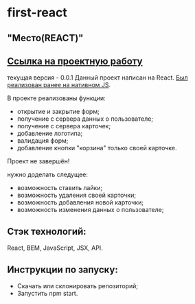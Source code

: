 # **first-react**

## "Место(REACT)"

## [Ссылка на проектную работу](https://Nastena-na.github.io/First-React/)

текущая версия - 0.0.1
Данный проект написан на React. [Был реализован ранее на нативном JS](https://github.com/Nastena-na/Sprint11).

В проекте реализованы функции:

- открытие и закрытие форм;
- получение с сервера данных о пользователе;
- получение с сервера карточек;
- добавление логотипа;
- валидация форм;
- добавление кнопки "корзина" только своей карточке.

Проект не завершён!

нужно доделать следущее:

- возможность ставить лайки;
- возможность удаления своей карточки;
- возможность добавления новой карточки;
- возможность изменения данных о пользователе;

## Стэк технологий:

React, BEM, JavaScript, JSX, API.

## Инструкции по запуску:

- Скачать или склонировать репозиторий;
- Запустить npm start.
